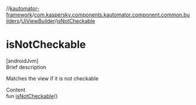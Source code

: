 //[kautomator-framework](../../index.md)/[com.kaspersky.components.kautomator.component.common.builders](../index.md)/[UiViewBuilder](index.md)/[isNotCheckable](is-not-checkable.md)



# isNotCheckable  
[androidJvm]  
Brief description  


Matches the view if it is not checkable

  
Content  
fun [isNotCheckable](is-not-checkable.md)()  



